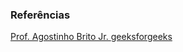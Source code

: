 ### Referências
<a href="https://agostinhobritojr.github.io/tutorial/pdi/">  Prof. Agostinho Brito Jr. </a>
<a href="https://www.geeksforgeeks.org/image-segmentation-with-watershed-algorithm-opencv-python/"> geeksforgeeks </a>
